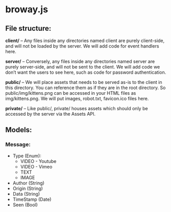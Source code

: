 # broway.js

## File structure:
**client/** – Any files inside any directories named client are purely client-side, and will not be loaded by the server. We will add code for event handlers here.

**server/** – Conversely, any files inside any directories named server are purely server-side, and will not be sent to the client. We will add code we don’t want the users to see here, such as code for password authentication.

**public/** – We will place assets that needs to be served as-is to the client in this directory. You can reference them as if they are in the root directory. So public/img/kittens.png can be accessed in your HTML files as img/kittens.png. We will put images, robot.txt, favicon.ico files here.

**private/** – Like public/, private/ houses assets which should only be accessed by the server via the Assets API.

## Models:

### Message:
- Type (Enum):
    - VIDEO - Youtube
    - VIDEO - Vimeo
    - TEXT
    - IMAGE
- Author (String)
- Origin (String)
- Data (String)
- TimeStamp (Date)
- Seen (Bool)
